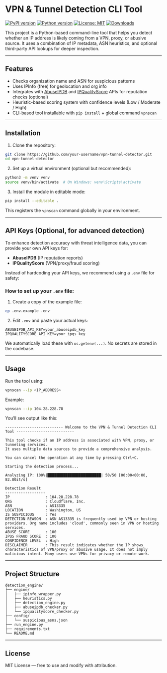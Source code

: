 # VPN & Tunnel Detection CLI Tool
[![PyPI version](https://img.shields.io/pypi/v/detection_engine)](https://pypi.org/project/detection_engine/)
[![Python version](https://img.shields.io/pypi/pyversions/detection_engine)](https://pypi.org/project/detection_engine/)
[![License: MIT](https://img.shields.io/badge/License-MIT-yellow.svg)](https://opensource.org/licenses/MIT)
[![Downloads](https://static.pepy.tech/badge/detection_engine)](https://pepy.tech/project/detection_engine)


This project is a Python-based command-line tool that helps you detect whether an IP address is likely coming from a VPN, proxy, or abusive source. It uses a combination of IP metadata, ASN heuristics, and optional third-party API lookups for deeper inspection.

---

## Features
- Checks organization name and ASN for suspicious patterns
- Uses IPInfo (free) for geolocation and org info
- Integrates with [AbuseIPDB](https://www.abuseipdb.com/) and [IPQualityScore](https://ipqualityscore.com/) APIs for reputation checks (optional)
- Heuristic-based scoring system with confidence levels (Low / Moderate / High)
- CLI-based tool installable with `pip install` + global command `vpnscan`

---

## Installation
1. Clone the repository:
```bash
git clone https://github.com/your-username/vpn-tunnel-detector.git
cd vpn-tunnel-detector
```

2. Set up a virtual environment (optional but recommended):
```bash
python3 -m venv venv
source venv/bin/activate  # On Windows: venv\Scripts\activate
```

3. Install the module in editable mode:
```bash
pip install --editable .
```

This registers the `vpnscan` command globally in your environment.

---

## API Keys (Optional, for advanced detection)
To enhance detection accuracy with threat intelligence data, you can provide your own API keys for:
- **AbuseIPDB** (IP reputation reports)
- **IPQualityScore** (VPN/proxy/fraud scoring)

Instead of hardcoding your API keys, we recommend using a `.env` file for safety:

### How to set up your `.env` file:
1. Create a copy of the example file:
```bash
cp .env.example .env
```
2. Edit `.env` and paste your actual keys:
```
ABUSEIPDB_API_KEY=your_abuseipdb_key
IPQUALITYSCORE_API_KEY=your_ipqs_key
```

We automatically load these with `os.getenv(...)`. No secrets are stored in the codebase.

---

## Usage
Run the tool using:
```bash
vpnscan --ip <IP_ADDRESS>
```
Example:
```bash
vpnscan --ip 104.28.228.78
```

You’ll see output like this:
```
-------------------------- Welcome to the VPN & Tunnel Detection CLI Tool --------------------------

This tool checks if an IP address is associated with VPN, proxy, or tunneling services.
It uses multiple data sources to provide a comprehensive analysis.

You can cancel the operation at any time by pressing Ctrl+C.

Starting the detection process...

Analyzing IP: 100%|████████████████████████| 50/50 [00:00<00:00, 82.80it/s]

Detection Result
------------------
IP                : 104.28.228.78
ORG               : Cloudflare, Inc.
ASN               : AS13335
LOCATION          : Washington, US
IS SUSPICIOUS     : Yes
DETECTION REASON  : ASN AS13335 is frequently used by VPN or hosting providers. Org name includes 'cloud', commonly seen in VPN or hosting services.
ABUSE SCORE       : 100
IPQS FRAUD SCORE  : 100
CONFIDENCE LEVEL  : High
DISCLAIMER        : This result indicates whether the IP shows characteristics of VPN/proxy or abusive usage. It does not imply malicious intent. Many users use VPNs for privacy or remote work.
```
---

## Project Structure
```
detection_engine/
├── engine/
│   ├── ipinfo_wrapper.py
│   ├── heuristics.py
│   ├── detection_engine.py
│   ├── abuseipdb_checker.py
│   └── ipqualityscore_checker.py
├── config/
│   └── suspicious_asns.json
├── run_engine.py
├── requirements.txt
└── README.md
```

---

## License
MIT License — free to use and modify with attribution.
